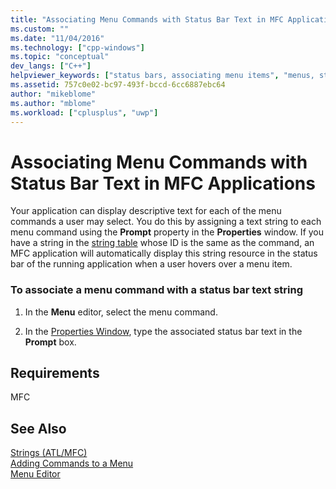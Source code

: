 ```yaml
---
title: "Associating Menu Commands with Status Bar Text in MFC Applications | Microsoft Docs"
ms.custom: ""
ms.date: "11/04/2016"
ms.technology: ["cpp-windows"]
ms.topic: "conceptual"
dev_langs: ["C++"]
helpviewer_keywords: ["status bars, associating menu items", "menus, status bar text"]
ms.assetid: 757c0e02-bc97-493f-bccd-6cc6887ebc64
author: "mikeblome"
ms.author: "mblome"
ms.workload: ["cplusplus", "uwp"]
---
```

# Associating Menu Commands with Status Bar Text in MFC Applications

Your application can display descriptive text for each of the menu commands a user may select. You do this by assigning a text string to each menu command using the **Prompt** property in the **Properties** window. If you have a string in the [string table](../windows/string-editor.md) whose ID is the same as the command, an MFC application will automatically display this string resource in the status bar of the running application when a user hovers over a menu item.

### To associate a menu command with a status bar text string

1. In the **Menu** editor, select the menu command.

2. In the [Properties Window](/visualstudio/ide/reference/properties-window), type the associated status bar text in the **Prompt** box.

## Requirements

MFC

## See Also

[Strings (ATL/MFC)](../atl-mfc-shared/strings-atl-mfc.md)  
[Adding Commands to a Menu](../windows/adding-commands-to-a-menu.md)  
[Menu Editor](../windows/menu-editor.md)